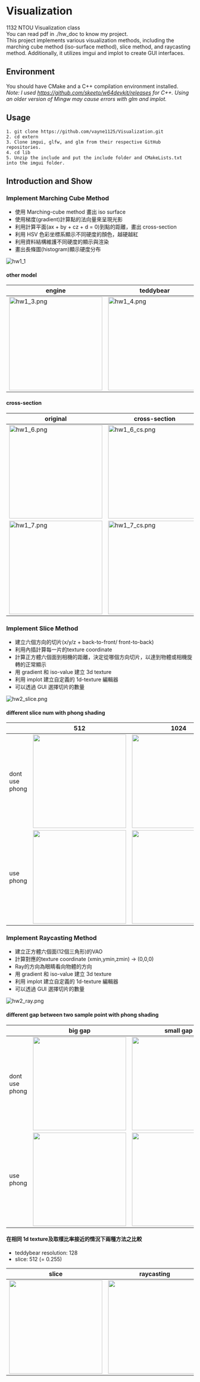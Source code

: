 # Visualization

1132 NTOU Visualization class <br>
You can read pdf in ./hw_doc to know my project. <br>
This project implements various visualization methods, including the marching cube method (iso-surface method), slice method, and raycasting method. Additionally, it utilizes imgui and implot to create GUI interfaces.

## Environment
You should have CMake and a C++ compilation environment installed.<br>
*Note: I used https://github.com/skeeto/w64devkit/releases for C++. Using an older version of Mingw may cause errors with glm and implot.*

## Usage
```
1. git clone https://github.com/vayne1125/Visualization.git
2. cd extern
3. Clone imgui, glfw, and glm from their respective GitHub repositories.
4. cd lib
5. Unzip the include and put the include folder and CMakeLists.txt into the imgui folder.
```
## Introduction and Show
### Implement Marching Cube Method
- 使用 Marching-cube method 畫出 iso surface
- 使用梯度(gradient)計算點的法向量來呈現光影
- 利用計算平面(ax + by + cz + d = 0)到點的距離，畫出 cross-section
- 利用 HSV 色彩坐標系顯示不同硬度的顏色，越硬越紅
- 利用資料結構維護不同硬度的顯示與渲染
- 畫出長條圖(histogram)顯示硬度分布
<img src="/readmeimg/hw1_1.png" alt="hw1_1" title="hw1_1"/>

#### other model
| engine  | teddybear | golf |
|---|---|---|
|<img src="/readmeimg/hw1_3.png" alt="hw1_3.png" title="hw1_3.png" height="250"/>|<img src="/readmeimg/hw1_4.png" alt="hw1_4.png" title="hw1_4.png" height="250"/>| <img src="/readmeimg/hw1_5.png" alt="hw1_5.png" title="hw1_5.png" height="250"/>|

#### cross-section
| original  | cross-section |
|---|---|
|<img src="/readmeimg/hw1_6.png" alt="hw1_6.png" title="hw1_6.png" height="250"/>|<img src="/readmeimg/hw1_6_cs.png" alt="hw1_6_cs.png" title="hw1_6_cs.png" height="250"/>|
|<img src="/readmeimg/hw1_7.png" alt="hw1_7.png" title="hw1_7.png" height="250"/>|<img src="/readmeimg/hw1_7_cs.png" alt="hw1_7_cs.png" title="hw1_7_cs.png" height="250"/>|

### Implement Slice Method
- 建立六個方向的切片(x/y/z + back-to-front/ front-to-back)
- 利用內插計算每一片的texture coordinate
- 計算正方體六個面到相機的距離，決定從哪個方向切片，以達到物體或相機旋轉的正常顯示
- 用 gradient 和 iso-value 建立 3d texture
- 利用 implot 建立自定義的 1d-texture 編輯器
- 可以透過 GUI 選擇切片的數量

<img src="/readmeimg/hw2_slice.png" alt="hw2_slice.png" title="hw2_slice.png"/>

#### different slice num with phong shading
|| 512 | 1024 |
|---|---|---|
|dont<br>use<br>phong|<img src="/readmeimg/hw2_1_512.png" height="250"/>|<img src="/readmeimg/hw2_1_1024.png" height="250"/>|
|use<br>phong|<img src="/readmeimg/hw2_1_512_ph.png" height="250"/>|<img src="/readmeimg/hw2_1_1024_ph.png" height="250"/>|


### Implement Raycasting Method
- 建立正方體六個面(12個三角形)的VAO
- 計算對應的texture coordinate (xmin,ymin,zmin) -> (0,0,0)
- Ray的方向為眼睛看向物體的方向
- 用 gradient 和 iso-value 建立 3d texture
- 利用 implot 建立自定義的 1d-texture 編輯器
- 可以透過 GUI 選擇切片的數量

<img src="/readmeimg/hw2_ray.png" alt="hw2_ray.png" title="hw2_ray.png"/>

#### different gap between two sample point with phong shading
|| big gap | small gap |
|---|---|---|
|dont<br>use<br>phong|<img src="/readmeimg/hw2_2_1.png" height="250"/>|<img src="/readmeimg/hw2_2_2.png" height="250"/>|
|use<br>phong|<img src="/readmeimg/hw2_2_1_ph.png" height="250"/>|<img src="/readmeimg/hw2_2_2_ph.png" height="250"/>|

#### 在相同 1d texture及取樣比率接近的情況下兩種方法之比較
- teddybear resolution: 128
- slice: 512 (= 0.255)

| slice | raycasting |
|---|---|
|<img src="/readmeimg/hw2_3_slice.png" height="250"/>|<img src="/readmeimg/hw2_3_ray.png" height="250"/>|
